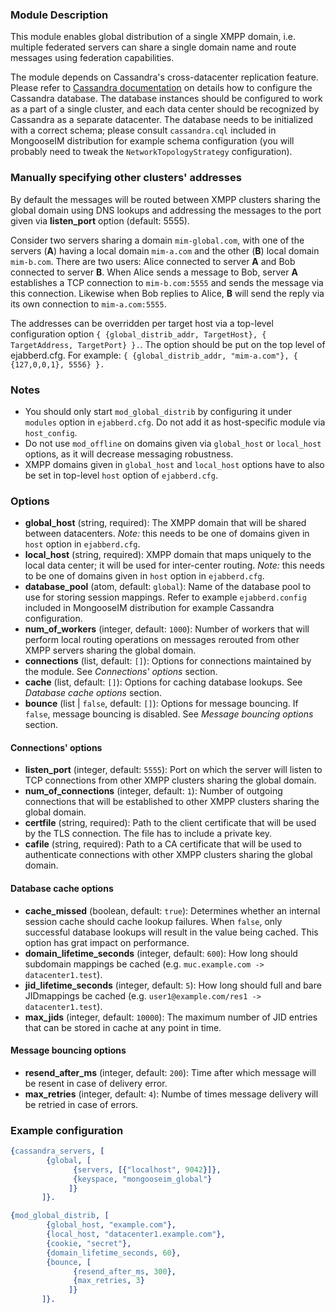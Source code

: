 ### Module Description
This module enables global distribution of a single XMPP domain, i.e. multiple federated servers can share a single domain name and route messages using federation capabilities.

The module depends on Cassandra's cross-datacenter replication feature. Please refer to [Cassandra documentation](https://docs.datastax.com/en/cassandra/3.0/cassandra/initialize/initMultipleDS.html) on details how to configure the Cassandra database. The database instances should be configured to work as a part of a single cluster, and each data center should be recognized by Cassandra as a separate datacenter. The database needs to be initialized with a correct schema; please consult `cassandra.cql` included in MongooseIM distribution for example schema configuration (you will probably need to tweak the `NetworkTopologyStrategy` configuration).

### Manually specifying other clusters' addresses

By default the messages will be routed between XMPP clusters sharing the global domain using DNS lookups and addressing the messages to the port given via **listen_port** option (default: 5555).

Consider two servers sharing a domain `mim-global.com`, with one of the servers (**A**) having a local domain `mim-a.com` and the other (**B**) local domain `mim-b.com`. There are two users: Alice connected to server **A** and Bob connected to server **B**. When Alice sends a message to Bob, server **A** establishes a TCP connection to `mim-b.com:5555` and sends the message via this connection. Likewise when Bob replies to Alice, **B** will send the reply via its own connection to `mim-a.com:5555`.

The addresses can be overridden per target host via a top-level configuration option `{ {global_distrib_addr, TargetHost}, { TargetAddress, TargetPort} }.`. The option should be put on the top level of ejabberd.cfg. For example: `{ {global_distrib_addr, "mim-a.com"}, { {127,0,0,1}, 5556} }.`

### Notes

* You should only start `mod_global_distrib` by configuring it under `modules` option in `ejabberd.cfg`. Do not add it as host-specific module via `host_config`.
* Do not use `mod_offline` on domains given via `global_host` or `local_host` options, as it will decrease messaging robustness.
* XMPP domains given in `global_host` and `local_host` options have to also be set in top-level `host` option of `ejabberd.cfg`.

### Options

* **global_host** (string, required): The XMPP domain that will be shared between datacenters. *Note:* this needs to be one of domains given in `host` option in `ejabberd.cfg`.
* **local_host** (string, required): XMPP domain that maps uniquely to the local data center; it will be used for inter-center routing. *Note:* this needs to be one of domains given in `host` option in `ejabberd.cfg`.
* **database_pool** (atom, default: `global`): Name of the database pool to use for storing session mappings. Refer to example `ejabberd.config` included in MongooseIM distribution for example Cassandra configuration.
* **num_of_workers** (integer, default: `1000`): Number of workers that will perform local routing operations on messages rerouted from other XMPP servers sharing the global domain.
* **connections** (list, default: `[]`): Options for connections maintained by the module. See *Connections' options* section.
* **cache** (list, default: `[]`): Options for caching database lookups. See *Database cache options* section.
* **bounce** (list | `false`, default: `[]`): Options for message bouncing. If `false`, message bouncing is disabled. See *Message bouncing options* section.

#### Connections' options

* **listen_port** (integer, default: `5555`): Port on which the server will listen to TCP connections from other XMPP clusters sharing the global domain.
* **num_of_connections** (integer, default: `1`): Number of outgoing connections that will be established to other XMPP clusters sharing the global domain.
* **certfile** (string, required): Path to the client certificate that will be used by the TLS connection. The file has to include a private key.
* **cafile** (string, required): Path to a CA certificate that will be used to authenticate connections with other XMPP clusters sharing the global domain.

#### Database cache options

* **cache_missed** (boolean, default: `true`): Determines whether an internal session cache should cache lookup failures. When `false`, only successful database lookups will result in the value being cached. This option has grat impact on performance.
* **domain_lifetime_seconds** (integer, default: `600`): How long should subdomain mappings be cached (e.g. `muc.example.com -> datacenter1.test`).
* **jid_lifetime_seconds** (integer, default: `5`): How long should full and bare JIDmappings be cached (e.g. `user1@example.com/res1 -> datacenter1.test`).
* **max_jids** (integer, default: `10000`): The maximum number of JID entries that can be stored in cache at any point in time.

#### Message bouncing options

* **resend_after_ms** (integer, default: `200`): Time after which message will be resent in case of delivery error.
* **max_retries** (integer, default: `4`): Numbe of times message delivery will be retried in case of errors.

### Example configuration

```Erlang
{cassandra_servers, [
        {global, [
              {servers, [{"localhost", 9042}]},
              {keyspace, "mongooseim_global"}
             ]}
       ]}.
```

```Erlang
{mod_global_distrib, [
        {global_host, "example.com"},
        {local_host, "datacenter1.example.com"},
        {cookie, "secret"},
        {domain_lifetime_seconds, 60},
        {bounce, [
              {resend_after_ms, 300},
              {max_retries, 3}
             ]}
       ]}.
```
